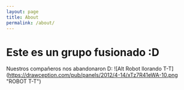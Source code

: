 ```yaml
---
layout: page
title: About
permalink: /about/
---
```


# Este es un grupo fusionado :D

Nuestros compañeros nos abandonaron D:
![Alt Robot llorando T-T] (https://drawception.com/pub/panels/2012/4-14/xTz7R41eWA-10.png "ROBOT T-T")
